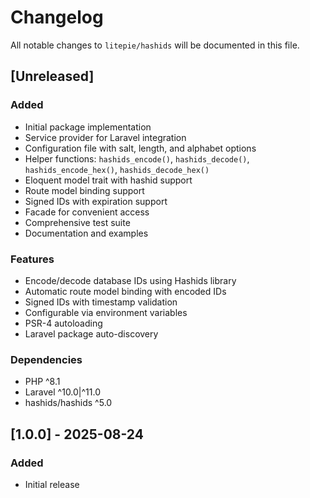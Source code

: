 # Changelog

All notable changes to `litepie/hashids` will be documented in this file.

## [Unreleased]

### Added
- Initial package implementation
- Service provider for Laravel integration
- Configuration file with salt, length, and alphabet options
- Helper functions: `hashids_encode()`, `hashids_decode()`, `hashids_encode_hex()`, `hashids_decode_hex()`
- Eloquent model trait with hashid support
- Route model binding support
- Signed IDs with expiration support
- Facade for convenient access
- Comprehensive test suite
- Documentation and examples

### Features
- Encode/decode database IDs using Hashids library
- Automatic route model binding with encoded IDs
- Signed IDs with timestamp validation
- Configurable via environment variables
- PSR-4 autoloading
- Laravel package auto-discovery

### Dependencies
- PHP ^8.1
- Laravel ^10.0|^11.0
- hashids/hashids ^5.0

## [1.0.0] - 2025-08-24

### Added
- Initial release
